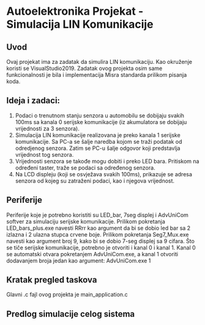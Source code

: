 # Autoelektronika Projekat - Simulacija LIN Komunikacije

## Uvod

Ovaj projekat ima za zadatak da simulira LIN komunikaciju. Kao okruženje koristi se VisualStudio2019. Zadatak ovog projekta osim same funkcionalnosti je bila i implementacija Misra standarda prilikom pisanja koda.

## Ideja i zadaci: 
  1. Podaci o trenutnom stanju senzora u automobilu se dobijaju svakih 100ms sa kanala 0 serijske komunikacije (iz akumulatora se dobijaju vrijednosti za 3 senzora).
  2. Simulacija LIN komunikacije realizovana je preko kanala 1 serijske komunikacije. Sa PC-a se šalje naredba kojom se traži podatak od odredjenog senzora. Zatim se PC-u šalje odgovor koji predstavlja vrijednost tog senzora.
  3. Vrijednosti senzora se takođe mogu dobiti i preko LED bara. Pritiskom na određeni taster, traže se podaci sa određenog senzora.
  4. Na LCD displeju (koji se osvježava svakih 100ms), prikazuje se adresa senzora od kojeg su zatraženi podaci, kao i njegova vrijednost.

## Periferije

Periferije koje je potrebno koristiti su LED_bar, 7seg displej i AdvUniCom softver za simulaciju serijske komunikacije.
Prilikom pokretanja LED_bars_plus.exe navesti RRrr kao argument da bi se dobio led bar sa 2 izlazna i 2 ulazna stupca crvene boje.
Prilikom pokretanja Seg7_Mux.exe navesti kao argument broj 9, kako bi se dobio 7-seg displej sa 9 cifara.
Što se tiče serijske komunikacije, potrebno je otvoriti i kanal 0 i kanal 1. Kanal 0 se automatski otvara pokretanjem AdvUniCom.exe, a kanal 1 otvoriti dodavanjem broja jedan kao argument: AdvUniCom.exe 1

## Kratak pregled taskova

Glavni .c fajl ovog projekta je main_application.c


## Predlog simulacije celog sistema
